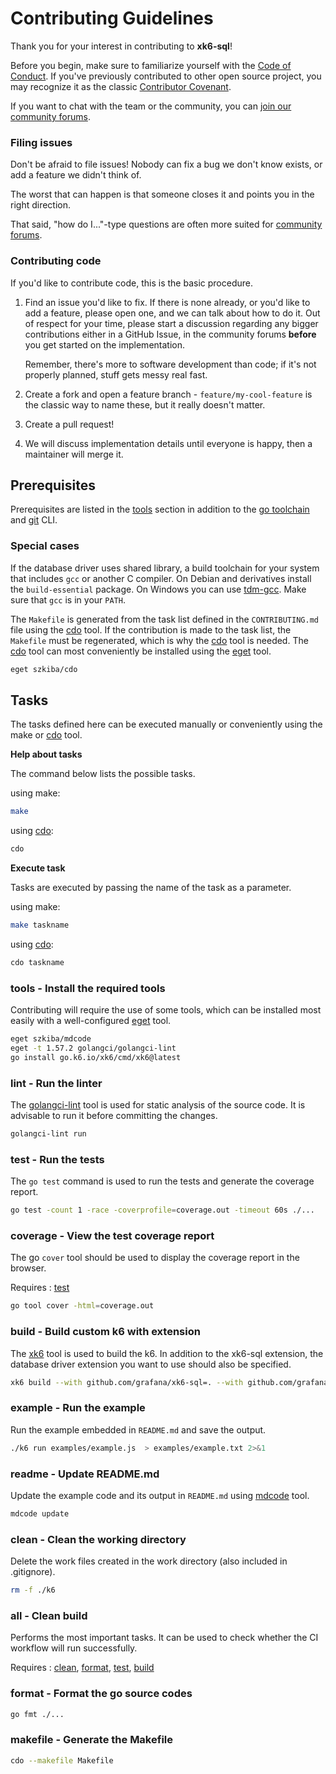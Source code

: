 # Contributing Guidelines

Thank you for your interest in contributing to **xk6-sql**!

Before you begin, make sure to familiarize yourself with the [Code of Conduct](CODE_OF_CONDUCT.md). If you've previously contributed to other open source project, you may recognize it as the classic [Contributor Covenant](https://contributor-covenant.org/).

If you want to chat with the team or the community, you can [join our community forums](https://community.grafana.com/c/grafana-k6).

### Filing issues

Don't be afraid to file issues! Nobody can fix a bug we don't know exists, or add a feature we didn't think of.

The worst that can happen is that someone closes it and points you in the right direction.

That said, "how do I..."-type questions are often more suited for [community forums](https://community.grafana.com/c/grafana-k6).

### Contributing code

If you'd like to contribute code, this is the basic procedure.

1. Find an issue you'd like to fix. If there is none already, or you'd like to add a feature, please open one, and we can talk about how to do it. Out of respect for your time, please start a discussion regarding any bigger contributions either in a GitHub Issue, in the community forums **before** you get started on the implementation.
  
   Remember, there's more to software development than code; if it's not properly planned, stuff gets messy real fast.

2. Create a fork and open a feature branch - `feature/my-cool-feature` is the classic way to name these, but it really doesn't matter.

3. Create a pull request!

4. We will discuss implementation details until everyone is happy, then a maintainer will merge it.

## Prerequisites

Prerequisites are listed in the [tools] section in addition to the [go toolchain](https://go101.org/article/go-toolchain.html) and [git](https://git-scm.com/) CLI.

### Special cases

If the database driver uses shared library, a build toolchain for your system that includes `gcc` or another C compiler. On Debian and derivatives install the `build-essential` package. On Windows you can use [tdm-gcc](https://jmeubank.github.io/tdm-gcc/). Make sure that `gcc` is in your `PATH`.

The `Makefile` is generated from the task list defined in the `CONTRIBUTING.md` file using the [cdo] tool. If the contribution is made to the task list, the `Makefile` must be regenerated, which is why the [cdo] tool is needed. The [cdo] tool can most conveniently be installed using the [eget] tool.

```bash
eget szkiba/cdo
```

[cdo]: https://github.com/szkiba/cdo
[eget]: https://github.com/zyedidia/eget

## Tasks

The tasks defined here can be executed manually or conveniently using the make or [cdo] tool.

**Help about tasks**

The command below lists the possible tasks.

using make:

```bash
make
```

using [cdo]:

```bash
cdo
```

**Execute task**

Tasks are executed by passing the name of the task as a parameter.

using make:

```bash
make taskname
```

using [cdo]:

```bash
cdo taskname
```

### tools - Install the required tools

Contributing will require the use of some tools, which can be installed most easily with a well-configured [eget] tool.

```bash
eget szkiba/mdcode
eget -t 1.57.2 golangci/golangci-lint
go install go.k6.io/xk6/cmd/xk6@latest
```

[tools]: #tools---install-the-required-tools
[xk6]: https://github.com/grafana/xk6
[mdcode]: https://github.com/szkiba/mdcode
[golangci-lint]: https://github.com/golangci/golangci-lint

### lint - Run the linter

The [golangci-lint] tool is used for static analysis of the source code. It is advisable to run it before committing the changes.

```bash
golangci-lint run
```

### test - Run the tests

The `go test` command is used to run the tests and generate the coverage report.

```bash
go test -count 1 -race -coverprofile=coverage.out -timeout 60s ./...
```

[test]: <#test---run-the-tests>

### coverage - View the test coverage report

The go `cover` tool should be used to display the coverage report in the browser.

Requires
: [test]

```bash
go tool cover -html=coverage.out
```

### build - Build custom k6 with extension

The [xk6] tool is used to build the k6. In addition to the xk6-sql extension, the database driver extension you want to use should also be specified.

```bash
xk6 build --with github.com/grafana/xk6-sql=. --with github.com/grafana/xk6-sql-driver-ramsql
```

[build]: <#build---build-custom-k6-with-extension>

### example - Run the example

Run the example embedded in `README.md` and save the output.

```bash
./k6 run examples/example.js  > examples/example.txt 2>&1
```

### readme - Update README.md

Update the example code and its output in `README.md` using [mdcode] tool.

```bash
mdcode update
```

### clean - Clean the working directory

Delete the work files created in the work directory (also included in .gitignore).

```bash
rm -f ./k6
```

[clean]: #clean---clean-the-working-directory

### all - Clean build

Performs the most important tasks. It can be used to check whether the CI workflow will run successfully.

Requires
: [clean], [format], [test], [build]

### format - Format the go source codes

```bash
go fmt ./...
```

[format]: #format---format-the-go-source-codes

### makefile - Generate the Makefile

```bash
cdo --makefile Makefile
```
